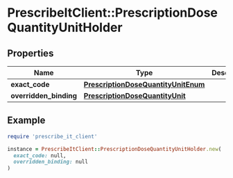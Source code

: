 # PrescribeItClient::PrescriptionDoseQuantityUnitHolder

## Properties

| Name | Type | Description | Notes |
| ---- | ---- | ----------- | ----- |
| **exact_code** | [**PrescriptionDoseQuantityUnitEnum**](PrescriptionDoseQuantityUnitEnum.md) |  | [optional] |
| **overridden_binding** | [**PrescriptionDoseQuantityUnit**](PrescriptionDoseQuantityUnit.md) |  | [optional] |

## Example

```ruby
require 'prescribe_it_client'

instance = PrescribeItClient::PrescriptionDoseQuantityUnitHolder.new(
  exact_code: null,
  overridden_binding: null
)
```

